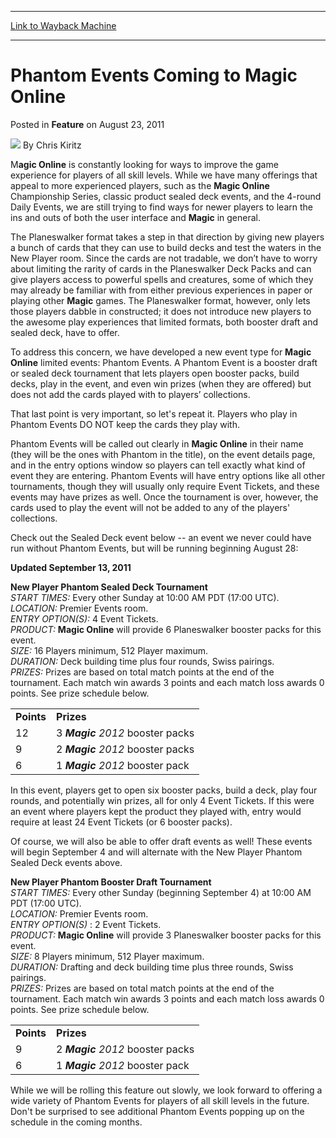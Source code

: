 
---
[Link to Wayback Machine](https://web.archive.org/web/20220124110850/https://magic.wizards.com/en/articles/archive/feature/phantom-events-coming-magic-online-2011-08-23)

[_metadata_:wayback_url]:- "https://magic.wizards.com/en/articles/archive/feature/phantom-events-coming-magic-online-2011-08-23"
[_metadata_:wayback_raw_url]:- "https://web.archive.org/web/20220124110850id_/https://magic.wizards.com/en/articles/archive/feature/phantom-events-coming-magic-online-2011-08-23"
[_metadata_:wayback_capture_timestamp]:- "2022-01-24 11:08:50+00:00"
[_metadata_:description]:- "Magic Online is constantly looking for ways to improve the game experience for players of all skill levels. While we have many offerings that appeal to more experienced players, such as the Magic Online Championship Series, classic product sealed deck events, and the 4-round Daily Events, we are still trying to find ways for newer players to learn the ins and outs of both the"
[_metadata_:generator]:- "Drupal 7 (http://drupal.org)"
---


Phantom Events Coming to **Magic Online**
=========================================



 Posted in **Feature**
 on August 23, 2011 






![](https://media.magic.wizards.com/styles/auth_small/public/images/hero/wizardslogo_thumb.jpg)
By Chris Kiritz











M**agic Online** is constantly looking for ways to improve the game experience for players of all skill levels. While we have many offerings that appeal to more experienced players, such as the **Magic Online** Championship Series, classic product sealed deck events, and the 4-round Daily Events, we are still trying to find ways for newer players to learn the ins and outs of both the user interface and **Magic** in general. 

The Planeswalker format takes a step in that direction by giving new players a bunch of cards that they can use to build decks and test the waters in the New Player room. Since the cards are not tradable, we don’t have to worry about limiting the rarity of cards in the Planeswalker Deck Packs and can give players access to powerful spells and creatures, some of which they may already be familiar with from either previous experiences in paper or playing other **Magic** games. The Planeswalker format, however, only lets those players dabble in constructed; it does not introduce new players to the awesome play experiences that limited formats, both booster draft and sealed deck, have to offer. 

To address this concern, we have developed a new event type for **Magic Online** limited events: Phantom Events. A Phantom Event is a booster draft or sealed deck tournament that lets players open booster packs, build decks, play in the event, and even win prizes (when they are offered) but does not add the cards played with to players’ collections. 

That last point is very important, so let's repeat it. Players who play in Phantom Events DO NOT keep the cards they play with. 

Phantom Events will be called out clearly in **Magic Online** in their name (they will be the ones with Phantom in the title), on the event details page, and in the entry options window so players can tell exactly what kind of event they are entering. Phantom Events will have entry options like all other tournaments, though they will usually only require Event Tickets, and these events may have prizes as well. Once the tournament is over, however, the cards used to play the event will not be added to any of the players' collections. 

Check out the Sealed Deck event below -- an event we never could have run without Phantom Events, but will be running beginning August 28: 

**Updated September 13, 2011**

**New Player Phantom Sealed Deck Tournament**  
*START TIMES:*  Every other Sunday at 10:00 AM PDT (17:00 UTC).   
*LOCATION:*  Premier Events room.   
*ENTRY OPTION(S):*  4 Event Tickets.   
*PRODUCT:* 
**Magic Online** will provide 6 Planeswalker booster packs for this event.   
*SIZE:*  16 Players minimum, 512 Player maximum.   
*DURATION:*  Deck building time plus four rounds, Swiss pairings.   
*PRIZES:*  Prizes are based on total match points at the end of the tournament. Each match win awards 3 points and each match loss awards 0 points. See prize schedule below. 



|  |  |
| --- | --- |
| **Points** | **Prizes** |
| 12 | 3 ***Magic** 2012* booster packs |
| 9 | 2 ***Magic** 2012* booster packs  |
| 6 | 1 ***Magic** 2012* booster pack  |

  
In this event, players get to open six booster packs, build a deck, play four rounds, and potentially win prizes, all for only 4 Event Tickets. If this were an event where players kept the product they played with, entry would require at least 24 Event Tickets (or 6 booster packs). 

Of course, we will also be able to offer draft events as well! These events will begin September 4 and will alternate with the New Player Phantom Sealed Deck events above. 

**New Player Phantom Booster Draft Tournament**  
*START TIMES:*  Every other Sunday (beginning September 4) at 10:00 AM PDT (17:00 UTC).   
*LOCATION:*  Premier Events room.   
*ENTRY OPTION(S)* : 2 Event Tickets.   
*PRODUCT:* 
**Magic Online** will provide 3 Planeswalker booster packs for this event.   
*SIZE:*  8 Players minimum, 512 Player maximum.   
*DURATION:*  Drafting and deck building time plus three rounds, Swiss pairings.   
*PRIZES:*  Prizes are based on total match points at the end of the tournament. Each match win awards 3 points and each match loss awards 0 points. See prize schedule below. 



|  |  |
| --- | --- |
| **Points** | **Prizes** |
| 9 | 2 ***Magic** 2012* booster packs  |
| 6 | 1 ***Magic** 2012* booster pack  |

  
While we will be rolling this feature out slowly, we look forward to offering a wide variety of Phantom Events for players of all skill levels in the future. Don't be surprised to see additional Phantom Events popping up on the schedule in the coming months. 







